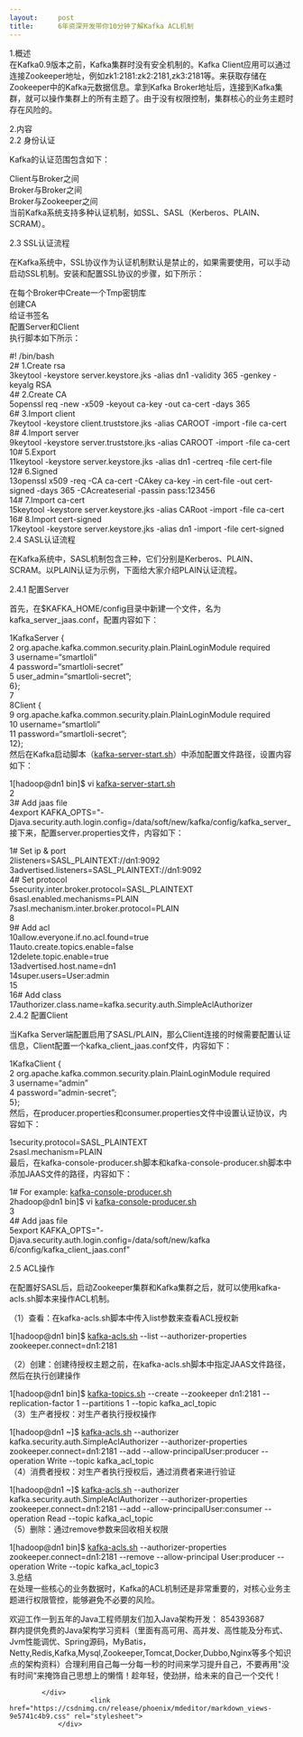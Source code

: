 ```yaml
---
layout:     post
title:      6年资深开发带你10分钟了解Kafka ACL机制
---
```

<div id="article_content" class="article_content clearfix csdn-tracking-statistics" data-pid="blog" data-mod="popu_307" data-dsm="post">
								            <div id="content_views" class="markdown_views prism-atom-one-dark">
							<!-- flowchart 箭头图标 勿删 -->
							<svg xmlns="http://www.w3.org/2000/svg" style="display: none;"><path stroke-linecap="round" d="M5,0 0,2.5 5,5z" id="raphael-marker-block" style="-webkit-tap-highlight-color: rgba(0, 0, 0, 0);"></path></svg>
							<p>1.概述<br>
在Kafka0.9版本之前，Kafka集群时没有安全机制的。Kafka Client应用可以通过连接Zookeeper地址，例如zk1:2181:zk2:2181,zk3:2181等。来获取存储在Zookeeper中的Kafka元数据信息。拿到Kafka Broker地址后，连接到Kafka集群，就可以操作集群上的所有主题了。由于没有权限控制，集群核心的业务主题时存在风险的。</p>
<p>2.内容<br>
2.2 身份认证</p>
<p>Kafka的认证范围包含如下：</p>
<p>Client与Broker之间<br>
Broker与Broker之间<br>
Broker与Zookeeper之间<br>
当前Kafka系统支持多种认证机制，如SSL、SASL（Kerberos、PLAIN、SCRAM）。</p>
<p>2.3 SSL认证流程</p>
<p>在Kafka系统中，SSL协议作为认证机制默认是禁止的，如果需要使用，可以手动启动SSL机制。安装和配置SSL协议的步骤，如下所示：</p>
<p>在每个Broker中Create一个Tmp密钥库<br>
创建CA<br>
给证书签名<br>
配置Server和Client<br>
执行脚本如下所示：</p>
<p>#! /bin/bash<br>
2# 1.Create rsa<br>
3keytool -keystore server.keystore.jks -alias dn1 -validity 365 -genkey -keyalg RSA<br>
4# 2.Create CA<br>
5openssl req -new -x509 -keyout ca-key -out ca-cert -days 365<br>
6# 3.Import client<br>
7keytool -keystore client.truststore.jks -alias CAROOT -import -file ca-cert<br>
8# 4.Import server<br>
9keytool -keystore server.truststore.jks -alias CAROOT -import -file ca-cert<br>
10# 5.Export<br>
11keytool -keystore server.keystore.jks -alias dn1 -certreq -file cert-file<br>
12# 6.Signed<br>
13openssl x509 -req -CA ca-cert -CAkey ca-key -in cert-file -out cert-signed -days 365 -CAcreateserial -passin pass:123456<br>
14# 7.Import ca-cert<br>
15keytool -keystore server.keystore.jks -alias CARoot -import -file ca-cert<br>
16# 8.Import cert-signed<br>
17keytool -keystore server.keystore.jks -alias dn1 -import -file cert-signed<br>
2.4 SASL认证流程</p>
<p>在Kafka系统中，SASL机制包含三种，它们分别是Kerberos、PLAIN、SCRAM。以PLAIN认证为示例，下面给大家介绍PLAIN认证流程。</p>
<p>2.4.1 配置Server</p>
<p>首先，在$KAFKA_HOME/config目录中新建一个文件，名为kafka_server_jaas.conf，配置内容如下：</p>
<p>1KafkaServer {<br>
2   org.apache.kafka.common.security.plain.PlainLoginModule required<br>
3   username=“smartloli”<br>
4   password=“smartloli-secret”<br>
5   user_admin=“smartloli-secret”;<br>
6};<br>
7<br>
8Client {<br>
9   org.apache.kafka.common.security.plain.PlainLoginModule required<br>
10   username=“smartloli”<br>
11   password=“smartloli-secret”;<br>
12};<br>
然后在Kafka启动脚本（<a href="http://kafka-server-start.sh" rel="nofollow">kafka-server-start.sh</a>）中添加配置文件路径，设置内容如下：</p>
<p>1[hadoop@dn1 bin]$ vi <a href="http://kafka-server-start.sh" rel="nofollow">kafka-server-start.sh</a><br>
2<br>
3# Add jaas file<br>
4export KAFKA_OPTS="-Djava.security.auth.login.config=/data/soft/new/kafka/config/kafka_server_<br>
接下来，配置server.properties文件，内容如下：</p>
<p>1# Set ip &amp; port<br>
2listeners=SASL_PLAINTEXT://dn1:9092<br>
3advertised.listeners=SASL_PLAINTEXT://dn1:9092<br>
4# Set protocol<br>
5security.inter.broker.protocol=SASL_PLAINTEXT<br>
6sasl.enabled.mechanisms=PLAIN<br>
7sasl.mechanism.inter.broker.protocol=PLAIN<br>
8<br>
9# Add acl<br>
10allow.everyone.if.no.acl.found=true<br>
11auto.create.topics.enable=false<br>
12delete.topic.enable=true<br>
13advertised.host.name=dn1<br>
14super.users=User:admin<br>
15<br>
16# Add class<br>
17authorizer.class.name=kafka.security.auth.SimpleAclAuthorizer<br>
2.4.2 配置Client</p>
<p>当Kafka Server端配置启用了SASL/PLAIN，那么Client连接的时候需要配置认证信息，Client配置一个kafka_client_jaas.conf文件，内容如下：</p>
<p>1KafkaClient {<br>
2  org.apache.kafka.common.security.plain.PlainLoginModule required<br>
3  username=“admin”<br>
4  password=“admin-secret”;<br>
5};<br>
然后，在producer.properties和consumer.properties文件中设置认证协议，内容如下：</p>
<p>1security.protocol=SASL_PLAINTEXT<br>
2sasl.mechanism=PLAIN<br>
最后，在kafka-console-producer.sh脚本和kafka-console-producer.sh脚本中添加JAAS文件的路径，内容如下：</p>
<p>1# For example: <a href="http://kafka-console-producer.sh" rel="nofollow">kafka-console-producer.sh</a><br>
2hadoop@dn1 bin]$ vi <a href="http://kafka-console-producer.sh" rel="nofollow">kafka-console-producer.sh</a><br>
3<br>
4# Add jaas file<br>
5export KAFKA_OPTS="-Djava.security.auth.login.config=/data/soft/new/kafka<br>
6/config/kafka_client_jaas.conf"</p>
<p>2.5 ACL操作</p>
<p>在配置好SASL后，启动Zookeeper集群和Kafka集群之后，就可以使用kafka-acls.sh脚本来操作ACL机制。</p>
<p>（1）查看：在kafka-acls.sh脚本中传入list参数来查看ACL授权新</p>
<p>1[hadoop@dn1 bin]$ <a href="http://kafka-acls.sh" rel="nofollow">kafka-acls.sh</a> --list --authorizer-properties zookeeper.connect=dn1:2181</p>
<p>（2）创建：创建待授权主题之前，在kafka-acls.sh脚本中指定JAAS文件路径，然后在执行创建操作</p>
<p>1[hadoop@dn1 bin]$ <a href="http://kafka-topics.sh" rel="nofollow">kafka-topics.sh</a> --create --zookeeper dn1:2181 --replication-factor 1 --partitions 1 --topic kafka_acl_topic<br>
（3）生产者授权：对生产者执行授权操作</p>
<p>1[hadoop@dn1 ~]$ <a href="http://kafka-acls.sh" rel="nofollow">kafka-acls.sh</a> --authorizer kafka.security.auth.SimpleAclAuthorizer --authorizer-properties zookeeper.connect=dn1:2181 --add --allow-principalUser:producer --operation Write --topic kafka_acl_topic<br>
（4）消费者授权：对生产者执行授权后，通过消费者来进行验证</p>
<p>1[hadoop@dn1 ~]$ <a href="http://kafka-acls.sh" rel="nofollow">kafka-acls.sh</a> --authorizer kafka.security.auth.SimpleAclAuthorizer --authorizer-properties zookeeper.connect=dn1:2181 --add --allow-principalUser:consumer --operation Read --topic kafka_acl_topic<br>
（5）删除：通过remove参数来回收相关权限</p>
<p>1[hadoop@dn1 bin]$ <a href="http://kafka-acls.sh" rel="nofollow">kafka-acls.sh</a> --authorizer-properties zookeeper.connect=dn1:2181 --remove --allow-principal User:producer --operation Write --topic kafka_acl_topic3<br>
3.总结<br>
在处理一些核心的业务数据时，Kafka的ACL机制还是非常重要的，对核心业务主题进行权限管控，能够避免不必要的风险。</p>
<p>欢迎工作一到五年的Java工程师朋友们加入Java架构开发： 854393687<br>
群内提供免费的Java架构学习资料（里面有高可用、高并发、高性能及分布式、Jvm性能调优、Spring源码，MyBatis，Netty,Redis,Kafka,Mysql,Zookeeper,Tomcat,Docker,Dubbo,Nginx等多个知识点的架构资料）合理利用自己每一分每一秒的时间来学习提升自己，不要再用"没有时间“来掩饰自己思想上的懒惰！趁年轻，使劲拼，给未来的自己一个交代！</p>

            </div>
						<link href="https://csdnimg.cn/release/phoenix/mdeditor/markdown_views-9e5741c4b9.css" rel="stylesheet">
                </div>